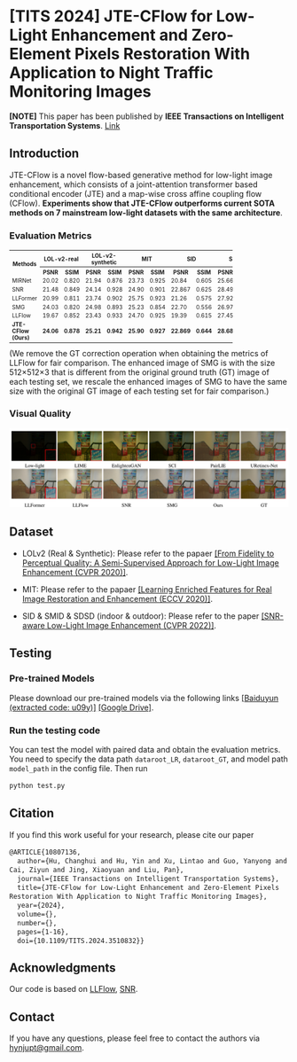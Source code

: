 # [TITS 2024] JTE-CFlow for Low-Light Enhancement and Zero-Element Pixels Restoration With Application to Night Traffic Monitoring Images

**[NOTE]** This paper has been published by **IEEE Transactions on Intelligent Transportation Systems**. [Link](https://ieeexplore.ieee.org/document/10807136)

## Introduction
JTE-CFlow is a novel flow-based generative method for low-light image enhancement, which consists of a joint-attention transformer based conditional encoder (JTE) and a map-wise cross affine coupling flow (CFlow). **Experiments show that JTE-CFlow outperforms current SOTA methods on 7 mainstream low-light datasets with the same architecture**. 

### Evaluation Metrics

<link rel="stylesheet" type="text/css" href="styles.css">

<table style="width: 80%; font-size: 10px;">
    <tr> 
        <th rowspan="2" class="top-bordered right-bordered">Methods </th>
        <th colspan="2" class="top-bordered right-bordered">LOL-v2-real</th>
        <th colspan="2" class="top-bordered right-bordered">LOL-v2-synthetic</th>
        <th colspan="2" class="top-bordered right-bordered">MIT</th>
        <th colspan="2" class="top-bordered right-bordered">SID</th>
        <th colspan="2" class="top-bordered right-bordered">SMID</th>
        <th colspan="2" class="top-bordered right-bordered">SDSD-indoor</th>
        <th colspan="2" class="top-bordered right-bordered">SDSD-outdoor</th>
    </tr>
    <tr>
        <th> PSNR </th> 
        <th class="right-bordered"> SSIM </th>
        <th> PSNR </th>
        <th class="right-bordered"> SSIM </th>
        <th> PSNR </th>
        <th class="right-bordered"> SSIM </th>
        <th> PSNR </th>
        <th class="right-bordered"> SSIM </th>
        <th> PSNR </th>
        <th class="right-bordered"> SSIM </th>
        <th> PSNR </th>
        <th class="right-bordered"> SSIM </th>
        <th> PSNR </th>
        <th class="right-bordered"> SSIM </th>
    </tr>
    <tr>
        <td class="right-bordered"> MIRNet </td>
        <td> 20.02 </td>
        <td class="right-bordered"> 0.820 </td>
        <td> 21.94 </td>
        <td class="right-bordered"> 0.876 </td>
        <td> 23.73 </td>
        <td class="right-bordered"> 0.925 </td>
        <td> 20.84 </td>
        <td class="right-bordered"> 0.605 </td>
        <td> 25.66 </td>
        <td class="right-bordered"> 0.762 </td>
        <td> 24.38 </td>
        <td class="right-bordered"> 0.864 </td>
        <td> 27.13 </td>
        <td class="right-bordered"> 0.837 </td>
    </tr>
    <tr>
        <td class="right-bordered"> SNR </td>
        <td> 21.48 </td>
        <td class="right-bordered"> 0.849 </td>
        <td> 24.14 </td>
        <td class="right-bordered"> 0.928 </td>
        <td> 24.90 </td>
        <td class="right-bordered"> 0.901 </td>
        <td> 22.867 </td>
        <td class="right-bordered"> 0.625 </td>
        <td> 28.49 </td>
        <td class="right-bordered"> 0.805 </td>
        <td> 29.44 </td>
        <td class="right-bordered"> 0.894 </td>
        <td> 28.66 </td>
        <td class="right-bordered"> 0.866 </td>
    </tr>
    <tr>
        <td class="right-bordered"> LLFormer </td>
        <td> 20.99 </td>
        <td class="right-bordered"> 0.811 </td>
        <td> 23.74 </td>
        <td class="right-bordered"> 0.902 </td>
        <td> 25.75 </td>
        <td class="right-bordered"> 0.923 </td>
        <td> 21.26 </td>
        <td class="right-bordered"> 0.575 </td>
        <td> 27.92 </td>
        <td class="right-bordered"> 0.785 </td>
        <td> 29.65 </td>
        <td class="right-bordered"> 0.874 </td>
        <td> 28.73 </td>
        <td class="right-bordered"> 0.838 </td>
    </tr>
    <tr>
        <td class="right-bordered"> SMG </td>
        <td> 24.03 </td>
        <td class="right-bordered"> 0.820 </td>
        <td> 24.98 </td>
        <td class="right-bordered"> 0.893 </td>
        <td> 25.23 </td>
        <td class="right-bordered"> 0.854 </td>
        <td> 22.70 </td>
        <td class="right-bordered"> 0.556 </td>
        <td> 26.97 </td>
        <td class="right-bordered"> 0.725 </td>
        <td> 26.89 </td>
        <td class="right-bordered"> 0.802 </td>
        <td> 26.33 </td>
        <td class="right-bordered"> 0.809 </td>
    </tr>
    <tr>
        <td class="right-bordered"> LLFlow </td>
        <td> 19.67 </td>
        <td class="right-bordered"> 0.852 </td>
        <td> 23.43 </td>
        <td class="right-bordered"> 0.933 </td>
        <td> 24.70 </td>
        <td class="right-bordered"> 0.925 </td>
        <td> 19.39 </td>
        <td class="right-bordered"> 0.615 </td>
        <td> 27.45 </td>
        <td class="right-bordered"> 0.804 </td>
        <td> 25.46 </td>
        <td class="right-bordered"> 0.896 </td>
        <td> 28.82 </td>
        <td class="right-bordered"> 0.869 </td>
    </tr>
    <tr class="bottom-bordered bold-top-border">
        <td class="right-bordered "> <b>JTE-CFlow (Ours)<b> </td>
        <td> <b>24.06<b> </td>
        <td class="right-bordered"> <b>0.878<b> </td>
        <td> <b>25.21<b> </td>
        <td class="right-bordered"> <b>0.942<b> </td>
        <td> <b>25.90<b> </td>
        <td class="right-bordered"> <b>0.927<b> </td>
        <td> <b>22.869<b> </td>
        <td class="right-bordered"> <b>0.644<b> </td>
        <td> <b>28.68<b> </td>
        <td class="right-bordered"> <b>0.810<b> </td>
        <td> <b>30.39<b> </td>
        <td class="right-bordered"> <b>0.908<b> </td>
        <td> <b>30.75<b> </td>
        <td class="right-bordered"> <b>0.885<b> </td>
    </tr>

</table>
(We remove the GT correction operation when obtaining the metrics of LLFlow for fair comparison. The enhanced image of SMG is with the size 512×512×3 that is different from the original ground truth (GT) image of each testing set, we rescale the enhanced images of SMG to have the same size with the original GT image of each testing set for fair comparison.)


### Visual Quality
<img src="./figure/visual-quality.png" width="800"/>



## Dataset

- LOLv2 (Real & Synthetic): Please refer to the papaer [[From Fidelity to Perceptual Quality: A Semi-Supervised Approach for Low-Light Image Enhancement (CVPR 2020)]](https://github.com/flyywh/CVPR-2020-Semi-Low-Light).

- MIT: Please refer to the papaer [[Learning Enriched Features for Real Image Restoration and Enhancement (ECCV 2020)]](https://github.com/swz30/MIRNet).

- SID & SMID & SDSD (indoor & outdoor): Please refer to the paper [[SNR-aware Low-Light Image Enhancement (CVPR 2022)]](https://github.com/dvlab-research/SNR-Aware-Low-Light-Enhance).




## Testing

### Pre-trained Models

Please download our pre-trained models via the following links [[Baiduyun (extracted code:  u09y)]](https://pan.baidu.com/s/1GPDPEzxYzEqGo0-oig97iw?pwd=u09y) [[Google Drive]](https://drive.google.com/drive/folders/15SDM0rctkjxn9lgdBmvSNEwpUABYW7Sf?usp=drive_link).

### Run the testing code 

You can test the model with paired data and obtain the evaluation metrics. You need to specify the data path ```dataroot_LR```, ```dataroot_GT```, and model path ```model_path``` in the config file. Then run
```bash
python test.py
```

## Citation
If you find this work useful for your research, please cite our paper
```
@ARTICLE{10807136,
  author={Hu, Changhui and Hu, Yin and Xu, Lintao and Guo, Yanyong and Cai, Ziyun and Jing, Xiaoyuan and Liu, Pan},
  journal={IEEE Transactions on Intelligent Transportation Systems}, 
  title={JTE-CFlow for Low-Light Enhancement and Zero-Element Pixels Restoration With Application to Night Traffic Monitoring Images}, 
  year={2024},
  volume={},
  number={},
  pages={1-16},
  doi={10.1109/TITS.2024.3510832}}
```

## Acknowledgments
Our code is based on [LLFlow](https://github.com/wyf0912/LLFlow), [SNR](https://github.com/dvlab-research/SNR-Aware-Low-Light-Enhance).

## Contact
If you have any questions, please feel free to contact the authors via [hynjupt@gmail.com](hynjupt@gmail.com).
